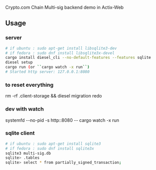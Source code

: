 Crypto.com Chain Multi-sig backend demo in Actix-Web

## Usage

### server

```bash
# if ubuntu : sudo apt-get install libsqlite3-dev
# if fedora : sudo dnf install libsqlite3x-devel
cargo install diesel_cli --no-default-features --features sqlite
diesel setup
cargo run (or ``cargo watch -x run``)
# Started http server: 127.0.0.1:8080
```

### to reset everything

rm -rf .client-storage && diesel migration redo

### dev with watch

systemfd --no-pid -s http::8080 -- cargo watch -x run

### sqlite client

```bash
# if ubuntu : sudo apt-get install sqlite3
# if fedora : sudo dnf install sqlite3x
sqlite3 multi-sig.db
sqlite> .tables
sqlite> select * from partially_signed_transaction;
```
